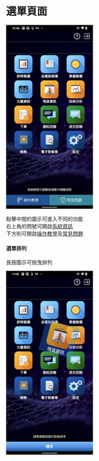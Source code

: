 # 選單頁面

<img src="/img/menu.webp"
     height="500"
     alt="Menu">

點擊中間的圖示可進入不同的功能   
右上角的問號可開啟[系統資訊](系統資訊.md)   
下方則可開啟[操作教學](操作教學.md)及[常見問題](常見問題.md)


#### 選單排列
長按圖示可拖曳排列

<img src="/img/menu_drag.webp"
     height="500"
     alt="Menu drag demo">
